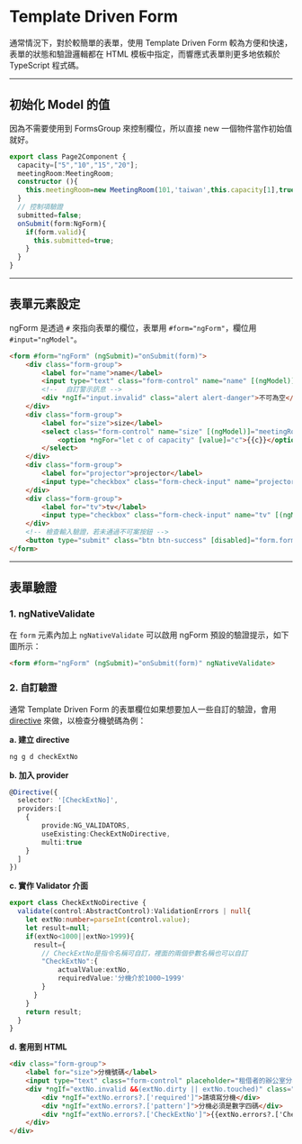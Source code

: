# Template Driven Form

通常情況下，對於較簡單的表單，使用 Template Driven Form 較為方便和快速，表單的狀態和驗證邏輯都在 HTML 模板中指定，而響應式表單則更多地依賴於 TypeScript 程式碼。

---

## 初始化 Model 的值

因為不需要使用到 FormsGroup 來控制欄位，所以直接 new 一個物件當作初始值就好。

```ts title="Page2Component.ts"
export class Page2Component {
  capacity=["5","10","15","20"];
  meetingRoom:MeetingRoom;
  constructor (){
    this.meetingRoom=new MeetingRoom(101,'taiwan',this.capacity[1],true,true);
  }
  // 控制項驗證
  submitted=false;
  onSubmit(form:NgForm){
    if(form.valid){
      this.submitted=true;
    }
  }
}
```

---

## 表單元素設定

ngForm 是透過 `#` 來指向表單的欄位，表單用 `#form="ngForm"`，欄位用 `#input="ngModel"`。

```html hl_lines="1 4" title="Page2Component.html"
<form #form="ngForm" (ngSubmit)="onSubmit(form)">
    <div class="form-group">
        <label for="name">name</label>
        <input type="text" class="form-control" name="name" [(ngModel)]="meetingRoom.name" required #input="ngModel">
        <!--  自訂警示訊息 -->
        <div *ngIf="input.invalid" class="alert alert-danger">不可為空</div>
    </div>
    <div class="form-group">
        <label for="size">size</label>
        <select class="form-control" name="size" [(ngModel)]="meetingRoom.size">
            <option *ngFor="let c of capacity" [value]="c">{{c}}</option>
        </select>
    </div>
    <div class="form-group">
        <label for="projector">projector</label>
        <input type="checkbox" class="form-check-input" name="projector" [(ngModel)]="meetingRoom.projector">
    </div>
    <div class="form-group">
        <label for="tv">tv</label>
        <input type="checkbox" class="form-check-input" name="tv" [(ngModel)]="meetingRoom.tv">
    </div>
    <!-- 檢查輸入驗證，若未通過不可案按鈕 -->
    <button type="submit" class="btn btn-success" [disabled]="form.form.invalid">submit</button>
</form>
```

---

## 表單驗證
### 1. ngNativeValidate
在 `form` 元素內加上 `ngNativeValidate` 可以啟用 ngForm 預設的驗證提示，如下圖所示：

```html
<form #form="ngForm" (ngSubmit)="onSubmit(form)" ngNativeValidate>
```


### 2. 自訂驗證

通常 Template Driven Form 的表單欄位如果想要加人一些自訂的驗證，會用 [directive](../component/directive.md) 來做，以檢查分機號碼為例：

**a. 建立 directive**

```bash
ng g d checkExtNo
```
**b. 加入 provider**

```ts title="check-ext-no.directive.ts" hl_lines="5-7"
@Directive({
  selector: '[CheckExtNo]',
  providers:[
    {
        provide:NG_VALIDATORS,
        useExisting:CheckExtNoDirective,
        multi:true
    }
  ]
})
```

**c. 實作 Validator 介面**

```ts title="check-ext-no.directive.ts"
export class CheckExtNoDirective {
  validate(control:AbstractControl):ValidationErrors | null{
    let extNo:number=parseInt(control.value);
    let result=null;
    if(extNo<1000||extNo>1999){
      result={
        // CheckExtNo是指令名稱可自訂，裡面的兩個參數名稱也可以自訂
        "CheckExtNo":{
            actualValue:extNo,
            requiredValue:'分機介於1000~1999'
        }
      }
    }
    return result;
  }
}
```

**d. 套用到 HTML**
 
```html title=".html"
<div class="form-group">
    <label for="size">分機號碼</label>
    <input type="text" class="form-control" placeholder="租借者的辦公室分機號碼" required name="extNo" pattern="[0-9]{4}" title="4個數字" [(ngModel)]="rentRoom.extNo" #extNo="ngModel" CheckExtNo>
    <div *ngIf="extNo.invalid &&(extNo.dirty || extNo.touched)" class="alert alert-danger">
        <div *ngIf="extNo.errors?.['required']">請填寫分機</div>
        <div *ngIf="extNo.errors?.['pattern']">分機必須是數字四碼</div>
        <div *ngIf="extNo.errors?.['CheckExtNo']">{{extNo.errors?.['CheckExtNo'].requiredValue}}</div>
    </div>
</div>
```
